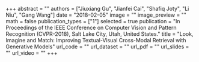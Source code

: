 +++
abstract = "" 
authors = ["Jiuxiang Gu", "Jianfei Cai", "Shafiq Joty", "Li Niu", "Gang Wang"]
date = "2018-02-05"
image = ""
image_preview = ""
math = false
publication_types = ["1"]
selected = true
publication = "In Proceedings of the IEEE Conference on Computer Vision and Pattern Recognition (CVPR-2018), Salt Lake City, Utah, United States."
title = "Look, Imagine and Match: Improving Textual-Visual Cross-Modal Retrieval with Generative Models"
url_code = ""
url_dataset = ""
url_pdf = ""
url_slides = ""
url_video = ""
+++


